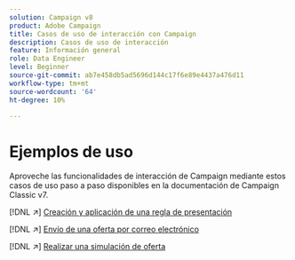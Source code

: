 ```yaml
---
solution: Campaign v8
product: Adobe Campaign
title: Casos de uso de interacción con Campaign
description: Casos de uso de interacción
feature: Información general
role: Data Engineer
level: Beginner
source-git-commit: ab7e458db5ad5696d144c17f6e89e4437a476d11
workflow-type: tm+mt
source-wordcount: '64'
ht-degree: 10%

---
```


# Ejemplos de uso

Aproveche las funcionalidades de interacción de Campaign mediante estos casos de uso paso a paso disponibles en la documentación de Campaign Classic v7.

[!DNL :arrow_upper_right:] [Creación y aplicación de una regla de presentación](https://experienceleague.adobe.com/docs/campaign-classic/using/managing-offers/case-study/presentation-rules.html)

[!DNL :arrow_upper_right:] [Envío de una oferta por correo electrónico](https://experienceleague.adobe.com/docs/campaign-classic/using/managing-offers/case-study/offers-on-an-outbound-channel.html)

[!DNL :arrow_upper_right:] [Realizar una simulación de oferta](https://experienceleague.adobe.com/docs/campaign-classic/using/managing-offers/case-study/offers-on-an-outbound-channel.html)
